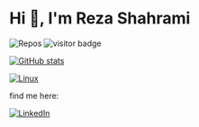 <!--
**rshahrami/rshahrami** is a ✨ _special_ ✨ repository because its `README.md` (this file) appears on your GitHub profile.

Here are some ideas to get you started:

- 🔭 I’m currently working on ...
- 🌱 I’m currently learning ...
- 👯 I’m looking to collaborate on ...
- 🤔 I’m looking for help with ...
- 💬 Ask me about ...
- 📫 How to reach me: ...
- 😄 Pronouns: ...
- ⚡ Fun fact: ...
-->

# Hi 👋, I'm Reza Shahrami


![Repos](https://badges.pufler.dev/repos/rshahrami)
![visitor badge](https://visitor-badge.glitch.me/badge?page_id=rshahrami&left_text=Visitors)

[![GitHub stats](https://github-readme-stats.vercel.app/api?username=rshahrami&count_private=true)](https://rshahrami.com/)

[![Linux](https://svgshare.com/i/Zhy.svg)](https://svgshare.com/i/Zhy.svg)

find me here:

[![LinkedIn](https://img.shields.io/badge/linkedin-%230077B5.svg?style=for-the-badge&logo=linkedin&logoColor=white)](https://www.linkedin.com/in/rezashahraminia)
